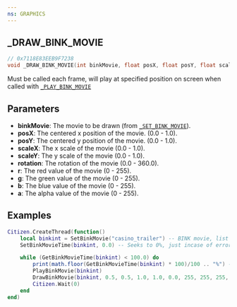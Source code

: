 ```yaml
---
ns: GRAPHICS
---
```

## _DRAW_BINK_MOVIE

```c
// 0x7118E83EEB9F7238
void _DRAW_BINK_MOVIE(int binkMovie, float posX, float posY, float scaleX, float scaleY, float rotation, int r, int g, int b, int a);
```

Must be called each frame, will play at specified position on screen when called with [`_PLAY_BINK_MOVIE`](#_0x70D2CC8A542A973C)

## Parameters
* **binkMovie**: The movie to be drawn (from [`_SET_BINK_MOVIE`](#_0x338D9F609FD632DB)).
* **posX**: The centered x position of the movie. (0.0 - 1.0).
* **posY**: The centered y position of the movie. (0.0 - 1.0).
* **scaleX**: The x scale of the movie (0.0 - 1.0).
* **scaleY**: The y scale of the movie (0.0 - 1.0).
* **rotation**: The rotation of the movie (0.0 - 360.0).
* **r**: The red value of the movie (0 - 255).
* **g**: The green value of the movie (0 - 255).
* **b**: The blue value of the movie (0 - 255).
* **a**: The alpha value of the movie (0 - 255).

## Examples
```lua
Citizen.CreateThread(function()
    local binkint = SetBinkMovie("casino_trailer") -- BINK movie, list can be found at https://gist.github.com/ItsJunction/8046f28c29ea8ff2821e9e4f933f595f
    SetBinkMovieTime(binkint, 0.0) -- Seeks to 0%, just incase of errors.

    while (GetBinkMovieTime(binkint) < 100.0) do
        print(math.floor(GetBinkMovieTime(binkint) * 100)/100 .. "%") -- Prints current playtime (as percentage).
        PlayBinkMovie(binkint)
        DrawBinkMovie(binkint, 0.5, 0.5, 1.0, 1.0, 0.0, 255, 255, 255, 255) -- This example draws and plays in fullscreen in the center (no matter the resolution).
        Citizen.Wait(0)
    end
end)
```
